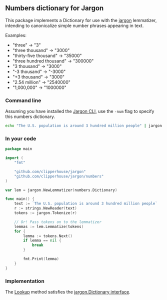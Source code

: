 ## Numbers dictionary for Jargon

This package implements a Dictionary for use with the [jargon](https://github.com/clipperhouse/jargon) lemmatizer, intending to canonicalize simple number phrases appearing in text.

Examples:

- "three" → "3"
- "three thousand" → "3000"
- "thirty-five thousand" → "35000"
- "three hundred thousand" → "300000"
- "3 thousand" → "3000"
- "-3 thousand" → "-3000"
- "+3 thousand" → "3000"
- "2.54 million" → "2540000"
- "1,000,000" → "1000000"

### Command line

Assuming you have installed the [Jargon CLI](https://github.com/clipperhouse/jargon#command-line), use the `-num` flag to specify this numbers dictionary.

```bash
echo "The U.S. population is around 3 hundred million people" | jargon -num
```

### In your code

```go
package main

import (
    "fmt"

    "github.com/clipperhouse/jargon"
    "github.com/clipperhouse/jargon/numbers"
)

var lem = jargon.NewLemmatizer(numbers.Dictionary)

func main() {
    text := `The U.S. population is around 3 hundred million people`
    r := strings.NewReader(text)
    tokens := jargon.Tokenize(r)

    // Or! Pass tokens on to the lemmatizer
    lemmas := lem.Lemmatize(tokens)
    for {
        lemma := tokens.Next()
        if lemma == nil {
            break
        }

        fmt.Print(lemma)
    }
}
```

### Implementation

The [Lookup](https://github.com/clipperhouse/jargon/blob/master/numbers/dictionary.go#L35) method satisfies the [jargon.Dictionary interface](https://github.com/clipperhouse/jargon/blob/master/dictionary.go).
